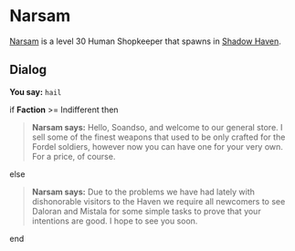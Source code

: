 # Narsam



[Narsam](/npc/150183) is a level 30 Human Shopkeeper that spawns in [Shadow Haven](/zone/150).



## Dialog

**You say:** `hail`



if **Faction** >= Indifferent then



>**Narsam says:** Hello, Soandso, and welcome to our general store. I sell some of the finest weapons that used to be only crafted for the Fordel soldiers, however now you can have one for your very own. For a price, of course.


else



>**Narsam says:** Due to the problems we have had lately with dishonorable visitors to the Haven we require all newcomers to see Daloran and Mistala for some simple tasks to prove that your intentions are good. I hope to see you soon.

end
